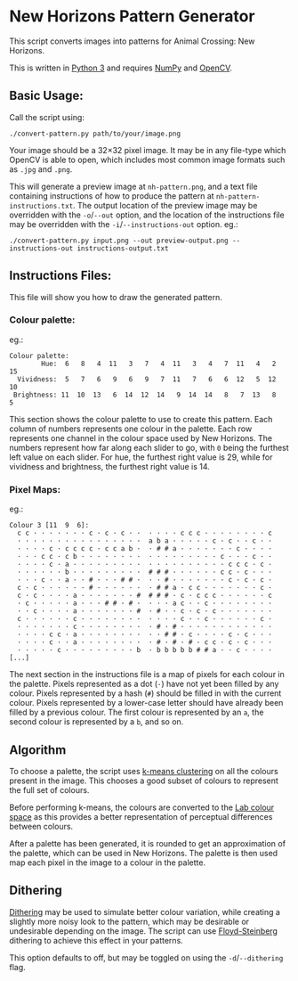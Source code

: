 # New Horizons Pattern Generator

This script converts images into patterns for Animal Crossing: New Horizons.

This is written in [Python 3](https://www.python.org/download/releases/3.0/) and
requires [NumPy](https://numpy.org/) and [OpenCV](https://opencv.org/).

<!-- TODO: Examples input/output images -->

## Basic Usage:

Call the script using:

	./convert-pattern.py path/to/your/image.png

Your image should be a 32×32 pixel image. It may be in any file-type which OpenCV is
able to open, which includes most common image formats such as `.jpg` and `.png`.

This will generate a preview image at `nh-pattern.png`, and a text file containing
instructions of how to produce the pattern at `nh-pattern-instructions.txt`.
The output location of the preview image may be overridden with the `-o`/`--out` option,
and the location of the instructions file may be overridden with the
`-i`/`--instructions-out` option. eg.:

	./convert-pattern.py input.png --out preview-output.png --instructions-out instructions-output.txt

## Instructions Files:

This file will show you how to draw the generated pattern.

### Colour palette:

eg.:

	Colour palette:
	        Hue:  6   8   4  11   3   7   4  11   3   4   7  11   4   2  15
	  Vividness:  5   7   6   9   6   9   7  11   7   6   6  12   5  12  10
	 Brightness: 11  10  13   6  14  12  14   9  14  14   8   7  13   8   5

<!-- TODO: Image examples of text output to NH palette screenshots -->

This section shows the colour palette to use to create this pattern. Each column
of numbers represents one colour in the palette. Each row represents one channel
in the colour space used by New Horizons. The numbers represent how far along each
slider to go, with `0` being the furthest left value on each slider. For hue, the
furthest right value is 29, while for vividness and brightness, the furthest right
value is 14.

### Pixel Maps:

eg.:

	Colour 3 [11  9  6]:
	  c c · · · · · · · c · c · c · ·  · · · · c c c · · · · · · · · c
	  · · · · · · · · · · · · · · · ·  a b a · · · · · c · c · · c · ·
	  · · · · c · c c c c · c c a b ·  · # # a · · · · · · · c · · · ·
	  · · · c c · c b · · · · · · · ·  · · · · · · · · · c · · · c · ·
	  · · · · c · a · · · · · · · · ·  · · · · · · · · · · c c c · c ·
	  · · · · · · b · · · · · · · · ·  # # # · · · · · · c c · c · · ·
	  · · · c · · a · · # · · · # # ·  · · # · · · · · · · c · c · c ·
	  c · c · · · · · · # · · · · · ·  · # # a · c c · · · · · · · c ·
	  c · c · · · · a · · · · · · · #  # # # · c · c c c · · · · · · c
	  · c · · · · · a · · · # # · # ·  · · · a c · · c · · · · · · · ·
	  · · c · · · · a · · · · · · · #  · # · · c · c · c · · · · · · ·
	  c · · · · · · c · · · · · · · ·  · · · · c · · c · · · · · · c ·
	  · · · · · · · c · · · · · · · ·  · # · # · · · · · · · · · · · ·
	  · · · · c c · a · · · · · · · ·  · · # # · c · · · · c · c · · ·
	  · · · · c · · a · · · · · · · ·  · # · # · # · c c · c · c · · ·
	  · · · · · c · · · · · · · · · b  · b b b b b # # a · · c · · · ·
	[...]

<!-- TODO: Image examples of pixel maps -> NH screenshots -->

The next section in the instructions file is a map of pixels for each colour in
the palette. Pixels represented as a dot (`·`) have not yet been filled by any
colour. Pixels represented by a hash (`#`) should be filled in with the current
colour. Pixels represented by a lower-case letter should have already been filled
by a previous colour. The first colour is represented by an `a`, the second colour
is represented by a `b`, and so on.

## Algorithm

To choose a palette, the script uses
[k-means clustering](https://en.wikipedia.org/wiki/K-means_clustering) on all the
colours present in the image. This chooses a good subset of colours to represent
the full set of colours.

Before performing k-means, the colours are converted to the
[Lab colour space](https://en.wikipedia.org/wiki/CIELAB_color_space) as this provides
a better representation of perceptual differences between colours.

After a palette has been generated, it is rounded to get an approximation of the palette,
which can be used in New Horizons. The palette is then used map each pixel in the image
to a colour in the palette.

## Dithering

<!-- TODO: Image examples of dithering vs no-dithering -->

[Dithering](https://en.wikipedia.org/wiki/Dither) may be used to simulate better colour variation, while creating a slightly
more noisy look to the pattern, which may be desirable or undesirable depending on
the image. The script can use [Floyd-Steinberg](https://en.wikipedia.org/wiki/Floyd%E2%80%93Steinberg_dithering)
dithering to achieve this effect in your patterns.

This option defaults to off, but may be toggled on using the `-d`/`--dithering` flag.

<!-- TODO: Duplicate colour handling -->
<!-- TODO: Weight maps -->
<!-- TODO: RNG Seed -->
<!-- TODO: Logging + -q/v -->

